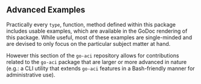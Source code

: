 ## Advanced Examples

Practically every `type`, function, method defined within this package includes usable examples, which are available in the GoDoc rendering of this package.  While useful, most of these examples are single-minded and are devised to only focus on the particular subject matter at hand.

However this section of the `go-aci` repository allows for contributions related to the `go-aci` package that are larger or more advanced in nature (e.g.: a CLI utility that extends `go-aci` features in a Bash-friendly manner for administrative use).
